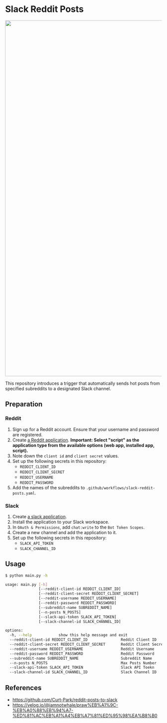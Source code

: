 # Slack Reddit Posts

<img width="1143" src="https://github.com/Curt-Park/reddit-posts-to-slack/assets/14961526/14315a30-3285-433c-9a2a-5f4387e5814b">

This repository introduces a trigger that automatically sends hot posts from specified subreddits to a designated Slack channel.

## Preparation

### Reddit

1. Sign up for a Reddit account. Ensure that your username and password are registered.
2. Create [a Reddit application](https://www.reddit.com/prefs/apps). **Important: Select "script" as the application type from the available options (web app, installed app, script).**
3. Note down the `client id` and `client secret` values.
4. Set up the following secrets in this repository:
    - `REDDIT_CLIENT_ID`
    - `REDDIT_CLIENT_SECRET`
    - `REDDIT_USERNAME`
    - `REDDIT_PASSWORD`
5. Add the names of the subreddits to `.github/workflows/slack-reddit-posts.yaml`.

### Slack

1. Create [a slack application](https://api.slack.com/apps).
2. Install the application to your Slack workspace.
3. In `OAuth & Permissions`, add `chat:write` to the `Bot Token Scopes`.
4. Create a new channel and add the application to it.
5. Set up the following secrets in this repository:
    - `SLACK_API_TOKEN`
    - `SLACK_CHANNEL_ID`

## Usage

```bash
$ python main.py -h

usage: main.py [-h]
               [--reddit-client-id REDDIT_CLIENT_ID]
               [--reddit-client-secret REDDIT_CLIENT_SECRET] 
               [--reddit-username REDDIT_USERNAME]
               [--reddit-password REDDIT_PASSWORD]
               [--subreddit-name SUBREDDIT_NAME]
               [--n-posts N_POSTS]
               [--slack-api-token SLACK_API_TOKEN]
               [--slack-channel-id SLACK_CHANNEL_ID]

options:
  -h, --help            show this help message and exit
  --reddit-client-id REDDIT_CLIENT_ID               Reddit Client ID
  --reddit-client-secret REDDIT_CLIENT_SECRET       Reddit Client Secret
  --reddit-username REDDIT_USERNAME                 Reddit Username
  --reddit-password REDDIT_PASSWORD                 Reddit Password
  --subreddit-name SUBREDDIT_NAME                   Subreddit Name
  --n-posts N_POSTS                                 Max Posts Number
  --slack-api-token SLACK_API_TOKEN                 Slack API Toekn
  --slack-channel-id SLACK_CHANNEL_ID               Slack Channel ID
```

## References

- https://github.com/Curt-Park/reddit-posts-to-slack
- https://velog.io/@iamnotwhale/praw%EB%A1%9C-%EB%A0%88%EB%94%A7-%ED%81%AC%EB%A1%A4%EB%A7%81%ED%95%98%EA%B8%B0
